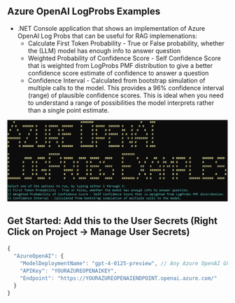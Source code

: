 ## Azure OpenAI LogProbs Examples  
   * .NET Console application that shows an implementation of Azure OpenAI Log Probs that can be useful for RAG implemenations:
     * Calculate First Token Probability - True or False probability, whether the (LLM) model has enough info to answer question  
     * Weighted Probability of Confidence Score - Self Confidence Score that is weighted from LogProbs PMF distribution to give a better confidence score estimate of confidence to answer a question
     * Confidence Interval - Calculated from bootstrap simulation of multiple calls to the model. This provides a 96% confidence interval (range) of plausible confidence scores. This is ideal when you need to understand a range of possibilities the model interprets rather than a single point estimate.

![Azure Log Probs](https://raw.githubusercontent.com/bartczernicki/AzureOpenAILogProbs/master/Images/AzureLogProbsConsoleApp.png)

## Get Started: Add this to the User Secrets (Right Click on Project -> Manage User Secrets)
```javascript
{
  "AzureOpenAI": {
    "ModelDeploymentName": "gpt-4-0125-preview", // Any Azure OpenAI GPT-4 model should perform well
    "APIKey": "YOURAZUREOPENAIKEY",
    "Endpoint": "https://YOURAZUREOPENAIENDPOINT.openai.azure.com/"
  }
}
```
